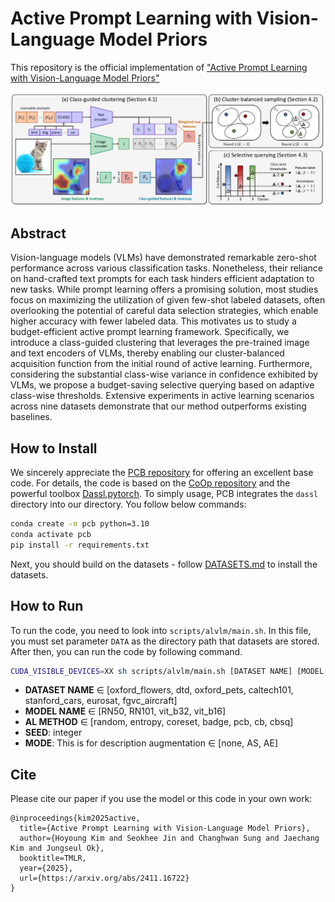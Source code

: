 # Active Prompt Learning with Vision-Language Model Priors
This repository is the official implementation of ["Active Prompt Learning with Vision-Language Model Priors"](https://arxiv.org/abs/2411.16722)

<img src='main-figure.PNG'>

## Abstract
Vision-language models (VLMs) have demonstrated remarkable zero-shot performance across various classification tasks. Nonetheless, their reliance on hand-crafted text prompts for each task hinders efficient adaptation to new tasks. While prompt learning offers a promising solution, most studies focus on maximizing the utilization of given few-shot labeled datasets, often overlooking the potential of careful data selection strategies, which enable higher accuracy with fewer labeled data. This motivates us to study a budget-efficient active prompt learning framework. Specifically, we introduce a class-guided clustering that leverages the pre-trained image and text encoders of VLMs, thereby enabling our cluster-balanced acquisition function from the initial round of active learning. Furthermore, considering the substantial class-wise variance in confidence exhibited by VLMs, we propose a budget-saving selective querying based on adaptive class-wise thresholds. Extensive experiments in active learning scenarios across nine datasets demonstrate that our method outperforms existing baselines.

## How to Install
We sincerely appreciate the [PCB repository](https://github.com/kaist-dmlab/pcb) for offering an excellent base code. For details, the code is based on the [CoOp repository](https://github.com/KaiyangZhou/CoOp) and the powerful toolbox [Dassl.pytorch](https://github.com/KaiyangZhou/Dassl.pytorch). To simply usage, PCB integrates the `dassl` directory into our directory. You follow below commands: 

``` bash
conda create -n pcb python=3.10 
conda activate pcb 
pip install -r requirements.txt 
```

Next, you should build on the datasets - follow [DATASETS.md](DATASETS.md) to install the datasets.

## How to Run
To run the code, you need to look into `scripts/alvlm/main.sh`. In this file, you must set parameter `DATA` as the directory path that datasets are stored. After then, you can run the code by following command. 
```bash
CUDA_VISIBLE_DEVICES=XX sh scripts/alvlm/main.sh [DATASET NAME] [MODEL NAME] [AL METHOD] [SEED NUMBER] [MODE] 
```
- **DATASET NAME** $\in$ [oxford_flowers, dtd, oxford_pets, caltech101, stanford_cars, eurosat, fgvc_aircraft]
- **MODEL NAME** $\in$ [RN50, RN101, vit_b32, vit_b16]
- **AL METHOD** $\in$ [random, entropy, coreset, badge, pcb, cb, cbsq]
- **SEED**: integer 
- **MODE**: This is for description augmentation $\in$ [none, AS, AE]

## Cite
Please cite our paper if you use the model or this code in your own work:
```
@inproceedings{kim2025active,
  title={Active Prompt Learning with Vision-Language Model Priors},
  author={Hoyoung Kim and Seokhee Jin and Changhwan Sung and Jaechang Kim and Jungseul Ok},
  booktitle=TMLR,
  year={2025},
  url={https://arxiv.org/abs/2411.16722}
}
```
